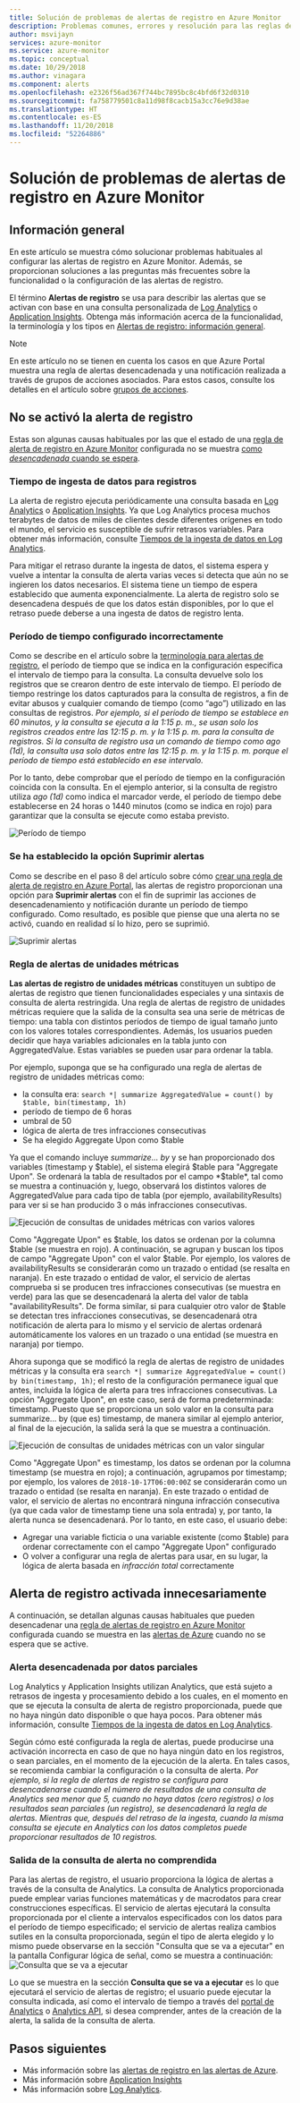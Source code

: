 ```yaml
---
title: Solución de problemas de alertas de registro en Azure Monitor
description: Problemas comunes, errores y resolución para las reglas de alertas de registro en Azure.
author: msvijayn
services: azure-monitor
ms.service: azure-monitor
ms.topic: conceptual
ms.date: 10/29/2018
ms.author: vinagara
ms.component: alerts
ms.openlocfilehash: e2326f56ad367f744bc7895bc8c4bfd6f32d0310
ms.sourcegitcommit: fa758779501c8a11d98f8cacb15a3cc76e9d38ae
ms.translationtype: HT
ms.contentlocale: es-ES
ms.lasthandoff: 11/20/2018
ms.locfileid: "52264886"
---
```

# <a name="troubleshooting-log-alerts-in-azure-monitor"></a>Solución de problemas de alertas de registro en Azure Monitor  
## <a name="overview"></a>Información general
En este artículo se muestra cómo solucionar problemas habituales al configurar las alertas de registro en Azure Monitor. Además, se proporcionan soluciones a las preguntas más frecuentes sobre la funcionalidad o la configuración de las alertas de registro. 

El término **Alertas de registro** se usa para describir las alertas que se activan con base en una consulta personalizada de [Log Analytics](../log-analytics/log-analytics-tutorial-viewdata.md) o [Application Insights](../application-insights/app-insights-analytics.md). Obtenga más información acerca de la funcionalidad, la terminología y los tipos en [Alertas de registro: información general](monitor-alerts-unified-log.md).

> [!NOTE]
> En este artículo no se tienen en cuenta los casos en que Azure Portal muestra una regla de alertas desencadenada y una notificación realizada a través de grupos de acciones asociados. Para estos casos, consulte los detalles en el artículo sobre [grupos de acciones](monitoring-action-groups.md).


## <a name="log-alert-didnt-fire"></a>No se activó la alerta de registro

Estas son algunas causas habituales por las que el estado de una [regla de alerta de registro en Azure Monitor](alert-log.md) configurada no se muestra [como *desencadenada* cuando se espera](monitoring-alerts-managing-alert-states.md). 

### <a name="data-ingestion-time-for-logs"></a>Tiempo de ingesta de datos para registros
La alerta de registro ejecuta periódicamente una consulta basada en [Log Analytics](../log-analytics/log-analytics-tutorial-viewdata.md) o [Application Insights](../application-insights/app-insights-analytics.md). Ya que Log Analytics procesa muchos terabytes de datos de miles de clientes desde diferentes orígenes en todo el mundo, el servicio es susceptible de sufrir retrasos variables. Para obtener más información, consulte [Tiempos de la ingesta de datos en Log Analytics](../log-analytics/log-analytics-data-ingestion-time.md).

Para mitigar el retraso durante la ingesta de datos, el sistema espera y vuelve a intentar la consulta de alerta varias veces si detecta que aún no se ingieren los datos necesarios. El sistema tiene un tiempo de espera establecido que aumenta exponencialmente. La alerta de registro solo se desencadena después de que los datos están disponibles, por lo que el retraso puede deberse a una ingesta de datos de registro lenta. 

### <a name="incorrect-time-period-configured"></a>Período de tiempo configurado incorrectamente
Como se describe en el artículo sobre la [terminología para alertas de registro](monitor-alerts-unified-log.md#log-search-alert-rule---definition-and-types), el período de tiempo que se indica en la configuración especifica el intervalo de tiempo para la consulta. La consulta devuelve solo los registros que se crearon dentro de este intervalo de tiempo. El período de tiempo restringe los datos capturados para la consulta de registros, a fin de evitar abusos y cualquier comando de tiempo (como “ago”) utilizado en las consultas de registros. 
*Por ejemplo, si el período de tiempo se establece en 60 minutos, y la consulta se ejecuta a la 1:15 p. m., se usan solo los registros creados entre las 12:15 p. m. y la 1:15 p. m. para la consulta de registros. Si la consulta de registro usa un comando de tiempo como *ago (1d)*, la consulta usa solo datos entre las 12:15 p. m. y la 1:15 p. m. porque el período de tiempo está establecido en ese intervalo.*

Por lo tanto, debe comprobar que el período de tiempo en la configuración coincida con la consulta. En el ejemplo anterior, si la consulta de registro utiliza *ago (1d)* como indica el marcador verde, el período de tiempo debe establecerse en 24 horas o 1440 minutos (como se indica en rojo) para garantizar que la consulta se ejecute como estaba previsto.

![Período de tiempo](./media/monitor-alerts-unified/LogAlertTimePeriod.png)

### <a name="suppress-alerts-option-is-set"></a>Se ha establecido la opción Suprimir alertas
Como se describe en el paso 8 del artículo sobre cómo [crear una regla de alerta de registro en Azure Portal](alert-log.md#managing-log-alerts-from-the-azure-portal), las alertas de registro proporcionan una opción para **Suprimir alertas** con el fin de suprimir las acciones de desencadenamiento y notificación durante un período de tiempo configurado. Como resultado, es posible que piense que una alerta no se activó, cuando en realidad sí lo hizo, pero se suprimió.  

![Suprimir alertas](./media/monitor-alerts-unified/LogAlertSuppress.png)

### <a name="metric-measurement-alert-rule-is-incorrect"></a>Regla de alertas de unidades métricas
**Las alertas de registro de unidades métricas** constituyen un subtipo de alertas de registro que tienen funcionalidades especiales y una sintaxis de consulta de alerta restringida. Una regla de alertas de registro de unidades métricas requiere que la salida de la consulta sea una serie de métricas de tiempo: una tabla con distintos períodos de tiempo de igual tamaño junto con los valores totales correspondientes. Además, los usuarios pueden decidir que haya variables adicionales en la tabla junto con AggregatedValue. Estas variables se pueden usar para ordenar la tabla. 

Por ejemplo, suponga que se ha configurado una regla de alertas de registro de unidades métricas como:
- la consulta era: `search *| summarize AggregatedValue = count() by $table, bin(timestamp, 1h)`  
- período de tiempo de 6 horas
- umbral de 50
- lógica de alerta de tres infracciones consecutivas
- Se ha elegido Aggregate Upon como $table

Ya que el comando incluye *summarize... by* y se han proporcionado dos variables (timestamp y $table), el sistema elegirá $table para "Aggregate Upon". Se ordenará la tabla de resultados por el campo *$table*, tal como se muestra a continuación y, luego, observará los distintos valores de AggregatedValue para cada tipo de tabla (por ejemplo, availabilityResults) para ver si se han producido 3 o más infracciones consecutivas.

![Ejecución de consultas de unidades métricas con varios valores](./media/monitor-alerts-unified/LogMMQuery.png)

Como "Aggregate Upon" es $table, los datos se ordenan por la columna $table (se muestra en rojo). A continuación, se agrupan y buscan los tipos de campo "Aggregate Upon" con el valor $table. Por ejemplo, los valores de availabilityResults se considerarán como un trazado o entidad (se resalta en naranja). En este trazado o entidad de valor, el servicio de alertas comprueba si se producen tres infracciones consecutivas (se muestra en verde) para las que se desencadenará la alerta del valor de tabla "availabilityResults". De forma similar, si para cualquier otro valor de $table se detectan tres infracciones consecutivas, se desencadenará otra notificación de alerta para lo mismo y el servicio de alertas ordenará automáticamente los valores en un trazado o una entidad (se muestra en naranja) por tiempo.

Ahora suponga que se modificó la regla de alertas de registro de unidades métricas y la consulta era `search *| summarize AggregatedValue = count() by bin(timestamp, 1h)`; el resto de la configuración permanece igual que antes, incluida la lógica de alerta para tres infracciones consecutivas. La opción "Aggregate Upon", en este caso, será de forma predeterminada: timestamp. Puesto que se proporciona un solo valor en la consulta para summarize... by (que es) timestamp, de manera similar al ejemplo anterior, al final de la ejecución, la salida será la que se muestra a continuación. 

   ![Ejecución de consultas de unidades métricas con un valor singular](./media/monitor-alerts-unified/LogMMtimestamp.png)

Como "Aggregate Upon" es timestamp, los datos se ordenan por la columna timestamp (se muestra en rojo); a continuación, agrupamos por timestamp; por ejemplo, los valores de `2018-10-17T06:00:00Z` se considerarán como un trazado o entidad (se resalta en naranja). En este trazado o entidad de valor, el servicio de alertas no encontrará ninguna infracción consecutiva (ya que cada valor de timestamp tiene una sola entrada) y, por tanto, la alerta nunca se desencadenará. Por lo tanto, en este caso, el usuario debe:
- Agregar una variable ficticia o una variable existente (como $table) para ordenar correctamente con el campo "Aggregate Upon" configurado
- O volver a configurar una regla de alertas para usar, en su lugar, la lógica de alerta basada en *infracción total* correctamente
 
## <a name="log-alert-fired-unnecessarily"></a>Alerta de registro activada innecesariamente
A continuación, se detallan algunas causas habituales que pueden desencadenar una [regla de alertas de registro en Azure Monitor](alert-log.md) configurada cuando se muestra en las [alertas de Azure](monitoring-alerts-managing-alert-states.md) cuando no se espera que se active.

### <a name="alert-triggered-by-partial-data"></a>Alerta desencadenada por datos parciales
Log Analytics y Application Insights utilizan Analytics, que está sujeto a retrasos de ingesta y procesamiento debido a los cuales, en el momento en que se ejecuta la consulta de alerta de registro proporcionada, puede que no haya ningún dato disponible o que haya pocos. Para obtener más información, consulte [Tiempos de la ingesta de datos en Log Analytics](../log-analytics/log-analytics-data-ingestion-time.md).

Según cómo esté configurada la regla de alertas, puede producirse una activación incorrecta en caso de que no haya ningún dato en los registros, o sean parciales, en el momento de la ejecución de la alerta. En tales casos, se recomienda cambiar la configuración o la consulta de alerta. *Por ejemplo, si la regla de alertas de registro se configura para desencadenarse cuando el número de resultados de una consulta de Analytics sea menor que 5, cuando no haya datos (cero registros) o los resultados sean parciales (un registro), se desencadenará la regla de alertas. Mientras que, después del retraso de la ingesta, cuando la misma consulta se ejecute en Analytics con los datos completos puede proporcionar resultados de 10 registros.*

### <a name="alert-query-output-misunderstood"></a>Salida de la consulta de alerta no comprendida
Para las alertas de registro, el usuario proporciona la lógica de alertas a través de la consulta de Analytics. La consulta de Analytics proporcionada puede emplear varias funciones matemáticas y de macrodatos para crear construcciones específicas. El servicio de alertas ejecutará la consulta proporcionada por el cliente a intervalos especificados con los datos para el período de tiempo especificado; el servicio de alertas realiza cambios sutiles en la consulta proporcionada, según el tipo de alerta elegido y lo mismo puede observarse en la sección "Consulta que se va a ejecutar" en la pantalla Configurar lógica de señal, como se muestra a continuación: ![Consulta que se va a ejecutar](./media/monitor-alerts-unified/LogAlertPreview.png)
 
Lo que se muestra en la sección **Consulta que se va a ejecutar** es lo que ejecutará el servicio de alertas de registro; el usuario puede ejecutar la consulta indicada, así como el intervalo de tiempo a través del [portal de Analytics](../log-analytics/log-analytics-log-search-portals.md) o [Analytics API](https://docs.microsoft.com/rest/api/loganalytics/), si desea comprender, antes de la creación de la alerta, la salida de la consulta de alerta.
 
## <a name="next-steps"></a>Pasos siguientes

* Más información sobre las [alertas de registro en las alertas de Azure](monitor-alerts-unified-log.md).
* Más información sobre [Application Insights](../application-insights/app-insights-analytics.md)
* Más información sobre [Log Analytics](../log-analytics/log-analytics-overview.md). 

